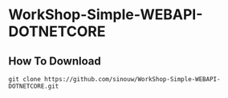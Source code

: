 # WorkShop-Simple-WEBAPI-DOTNETCORE

## How To Download 

```
git clone https://github.com/sinouw/WorkShop-Simple-WEBAPI-DOTNETCORE.git
```

